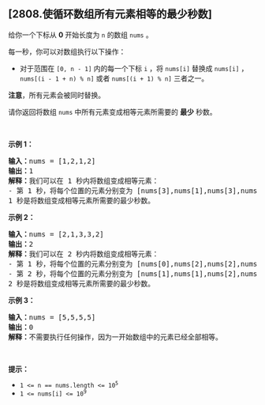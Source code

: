 ## [2808.使循环数组所有元素相等的最少秒数]
<p>给你一个下标从 <strong>0</strong>&nbsp;开始长度为 <code>n</code>&nbsp;的数组&nbsp;<code>nums</code>&nbsp;。</p>

<p>每一秒，你可以对数组执行以下操作：</p>

<ul>
	<li>对于范围在&nbsp;<code>[0, n - 1]</code>&nbsp;内的每一个下标&nbsp;<code>i</code>&nbsp;，将&nbsp;<code>nums[i]</code> 替换成&nbsp;<code>nums[i]</code>&nbsp;，<code>nums[(i - 1 + n) % n]</code>&nbsp;或者&nbsp;<code>nums[(i + 1) % n]</code>&nbsp;三者之一。</li>
</ul>

<p><strong>注意</strong>，所有元素会被同时替换。</p>

<p>请你返回将数组 <code>nums</code>&nbsp;中所有元素变成相等元素所需要的 <strong>最少</strong>&nbsp;秒数。</p>

<p>&nbsp;</p>

<p><strong>示例 1：</strong></p>

<pre><b>输入：</b>nums = [1,2,1,2]
<b>输出：</b>1
<b>解释：</b>我们可以在 1 秒内将数组变成相等元素：
- 第 1 秒，将每个位置的元素分别变为 [nums[3],nums[1],nums[3],nums[3]] 。变化后，nums = [2,2,2,2] 。
1 秒是将数组变成相等元素所需要的最少秒数。
</pre>

<p><strong>示例 2：</strong></p>

<pre><b>输入：</b>nums = [2,1,3,3,2]
<b>输出：</b>2
<b>解释：</b>我们可以在 2 秒内将数组变成相等元素：
- 第 1 秒，将每个位置的元素分别变为 [nums[0],nums[2],nums[2],nums[2],nums[3]] 。变化后，nums = [2,3,3,3,3] 。
- 第 2 秒，将每个位置的元素分别变为 [nums[1],nums[1],nums[2],nums[3],nums[4]] 。变化后，nums = [3,3,3,3,3] 。
2 秒是将数组变成相等元素所需要的最少秒数。
</pre>

<p><strong>示例 3：</strong></p>

<pre><b>输入：</b>nums = [5,5,5,5]
<b>输出：</b>0
<b>解释：</b>不需要执行任何操作，因为一开始数组中的元素已经全部相等。
</pre>

<p>&nbsp;</p>

<p><strong>提示：</strong></p>

<ul>
	<li><code>1 &lt;= n == nums.length &lt;= 10<sup>5</sup></code></li>
	<li><code>1 &lt;= nums[i] &lt;= 10<sup>9</sup></code></li>
</ul>
